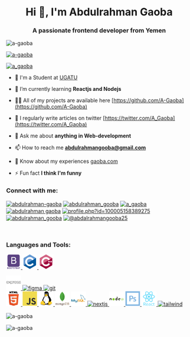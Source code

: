 <h1 align="center">Hi 👋, I'm Abdulrahman Gaoba</h1>
<h3 align="center">A passionate frontend developer from Yemen</h3>

<p align="left"> <img src="https://komarev.com/ghpvc/?username=a-gaoba&label=Profile%20views&color=0e75b6&style=flat" alt="a-gaoba" /> </p>

<p align="left"> <a href="https://github.com/ryo-ma/github-profile-trophy"><img src="https://github-profile-trophy.vercel.app/?username=a-gaoba" alt="a-gaoba" /></a> </p>

<p align="left"> <a href="https://twitter.com/a_gaoba" target="blank"><img src="https://img.shields.io/twitter/follow/a_gaoba?logo=twitter&style=for-the-badge" alt="a_gaoba" /></a> </p>

- 🔭 I'm a Student at [UGATU](https://ugatu.su/)

- 🌱 I’m currently learning **Reactjs and Nodejs**

- 👨‍💻 All of my projects are available here [https://github.com/A-Gaoba](https://github.com/A-Gaoba)

- 📝 I regularly write articles on twitter [https://twitter.com/A_Gaoba](https://twitter.com/A_Gaoba)

- 💬 Ask me about **anything in Web-development**

- 📫 How to reach me **abdulrahmangooba@gmail.com**

- 📄 Know about my experiences [gaoba.com](gaoba.com)

- ⚡ Fun fact **I think I'm funny**

<h3 align="left">Connect with me:</h3>
<p align="left">
<a href="https://codepen.io/abdulrahman-gaoba" target="blank"><img align="center" src="https://raw.githubusercontent.com/rahuldkjain/github-profile-readme-generator/master/src/images/icons/Social/codepen.svg" alt="abdulrahman-gaoba" height="30" width="40" /></a>
<a href="https://dev.to/abdulrahman_gooba" target="blank"><img align="center" src="https://cdn.jsdelivr.net/npm/simple-icons@3.0.1/icons/dev-dot-to.svg" alt="abdulrahman_gooba" height="30" width="40" /></a>
<a href="https://twitter.com/a_gaoba" target="blank"><img align="center" src="https://raw.githubusercontent.com/rahuldkjain/github-profile-readme-generator/master/src/images/icons/Social/twitter.svg" alt="a_gaoba" height="30" width="40" /></a>
<a href="https://linkedin.com/in/abdulrahman gaoba" target="blank"><img align="center" src="https://raw.githubusercontent.com/rahuldkjain/github-profile-readme-generator/master/src/images/icons/Social/linked-in-alt.svg" alt="abdulrahman gaoba" height="30" width="40" /></a>
<a href="https://fb.com/profile.php?id=100005158389275" target="blank"><img align="center" src="https://raw.githubusercontent.com/rahuldkjain/github-profile-readme-generator/master/src/images/icons/Social/facebook.svg" alt="profile.php?id=100005158389275" height="30" width="40" /></a>
<a href="https://instagram.com/abdulrahman_gooba" target="blank"><img align="center" src="https://raw.githubusercontent.com/rahuldkjain/github-profile-readme-generator/master/src/images/icons/Social/instagram.svg" alt="abdulrahman_gooba" height="30" width="40" /></a>
<a href="https://medium.com/@abdalrahmangooba25" target="blank"><img align="center" src="https://raw.githubusercontent.com/rahuldkjain/github-profile-readme-generator/master/src/images/icons/Social/medium.svg" alt="@abdalrahmangooba25" height="30" width="40" /></a>
</p>
<br>
<h3 align="left">Languages and Tools:</h3>
<p align="left"> <a href="https://getbootstrap.com" target="_blank"> <img src="https://raw.githubusercontent.com/devicons/devicon/master/icons/bootstrap/bootstrap-plain-wordmark.svg" alt="bootstrap" width="40" height="40"/> </a> <a href="https://www.cprogramming.com/" target="_blank"> <img src="https://raw.githubusercontent.com/devicons/devicon/master/icons/c/c-original.svg" alt="c" width="40" height="40"/> </a> <a href="https://www.w3schools.com/cpp/" target="_blank"> <img src="https://raw.githubusercontent.com/devicons/devicon/master/icons/cplusplus/cplusplus-original.svg" alt="cplusplus" width="40" height="40"/> </a>
 
 <a href="https://expressjs.com" target="_blank"> <img src="https://raw.githubusercontent.com/devicons/devicon/master/icons/express/express-original-wordmark.svg" alt="express" width="40" height="40"/> </a> <a href="https://www.figma.com/" target="_blank"> <img src="https://www.vectorlogo.zone/logos/figma/figma-icon.svg" alt="figma" width="40" height="40"/> </a> <a href="https://git-scm.com/" target="_blank"> <img src="https://www.vectorlogo.zone/logos/git-scm/git-scm-icon.svg" alt="git" width="40" height="40"/> </a>
  <br>
 <a href="https://www.w3.org/html/" target="_blank"> <img src="https://raw.githubusercontent.com/devicons/devicon/master/icons/html5/html5-original-wordmark.svg" alt="html5" width="40" height="40"/> </a> <a href="https://developer.mozilla.org/en-US/docs/Web/JavaScript" target="_blank"> <img src="https://raw.githubusercontent.com/devicons/devicon/master/icons/javascript/javascript-original.svg" alt="javascript" width="40" height="40"/> </a> <a href="https://www.linux.org/" target="_blank"> <img src="https://raw.githubusercontent.com/devicons/devicon/master/icons/linux/linux-original.svg" alt="linux" width="40" height="40"/> </a> <a href="https://www.mongodb.com/" target="_blank"> <img src="https://raw.githubusercontent.com/devicons/devicon/master/icons/mongodb/mongodb-original-wordmark.svg" alt="mongodb" width="40" height="40"/> </a> <a href="https://www.mysql.com/" target="_blank"> <img src="https://raw.githubusercontent.com/devicons/devicon/master/icons/mysql/mysql-original-wordmark.svg" alt="mysql" width="40" height="40"/> </a> <a href="https://nextjs.org/" target="_blank"> <img src="https://cdn.worldvectorlogo.com/logos/nextjs-3.svg" alt="nextjs" width="40" height="40"/> </a> <a href="https://nodejs.org" target="_blank"> <img src="https://raw.githubusercontent.com/devicons/devicon/master/icons/nodejs/nodejs-original-wordmark.svg" alt="nodejs" width="40" height="40"/> </a> <a href="https://www.photoshop.com/en" target="_blank"> <img src="https://raw.githubusercontent.com/devicons/devicon/master/icons/photoshop/photoshop-line.svg" alt="photoshop" width="40" height="40"/> </a> <a href="https://reactjs.org/" target="_blank"> <img src="https://raw.githubusercontent.com/devicons/devicon/master/icons/react/react-original-wordmark.svg" alt="react" width="40" height="40"/> </a> <a href="https://tailwindcss.com/" target="_blank"> <img src="https://www.vectorlogo.zone/logos/tailwindcss/tailwindcss-icon.svg" alt="tailwind" width="40" height="40"/> </a> </p>

<p><img align="center" src="https://github-readme-stats.vercel.app/api/top-langs?username=a-gaoba&show_icons=true&locale=en&layout=compact" alt="a-gaoba" /></p>

<p><img align="center" src="https://github-readme-streak-stats.herokuapp.com/?user=a-gaoba&" alt="a-gaoba" /></p>
